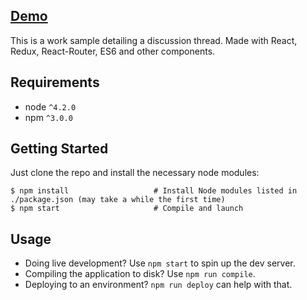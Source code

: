 [Demo](http://discussion-thread.surge.sh/)
------------
This is a work sample detailing a discussion thread. Made with React, Redux, React-Router, ES6 and other components.

Requirements
------------

* node `^4.2.0`
* npm `^3.0.0`

Getting Started
---------------

Just clone the repo and install the necessary node modules:

```shell
$ npm install                   # Install Node modules listed in ./package.json (may take a while the first time)
$ npm start                     # Compile and launch
```

Usage
-----

* Doing live development? Use `npm start` to spin up the dev server.
* Compiling the application to disk? Use `npm run compile`.
* Deploying to an environment? `npm run deploy` can help with that.
